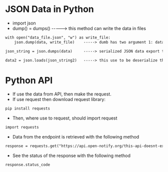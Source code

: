 # JSON Data in Python

- import json 
- dump() = dumps() -----> this method can write the data in files
```html
with open("data_file.json", "w") as write_file:
    json.dump(data, write_file)    -----> dumb has two argument 1: data object to be serialized 2: data bytes will be written
```
```html
json_string = json.dumps(data)     -----> serialized JSON data export the python str object 
```
```html
data2 = json.loads(json_string2)   -----> this use to be deserialize that json format 
```
# Python API
- If use the data from API, then make the request. 
- If use request then download request library:
```html
pip install requests
```
- Then, where use to request, should import request
```html
import requests
```
- Data from the endpoint is retrieved with the following method
```html
response = requests.get("https://api.open-notify.org/this-api-doesnt-exist")
```
- See the status of the response with the following method 
```html
response.status_code
```











